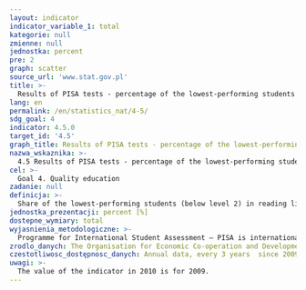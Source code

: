 ```yaml
---
layout: indicator
indicator_variable_1: total
kategorie: null
zmienne: null
jednostka: percent
pre: 2
graph: scatter
source_url: 'www.stat.gov.pl'
title: >-
  Results of PISA tests - percentage of the lowest-performing students in reading literacy
lang: en
permalink: /en/statistics_nat/4-5/
sdg_goal: 4
indicator: 4.5.0
target_id: '4.5'
graph_title: Results of PISA tests - percentage of the lowest-performing students in reading literacy
nazwa_wskaznika: >-
  4.5 Results of PISA tests - percentage of the lowest-performing students in reading literacy
cel: >-
  Goal 4. Quality education
zadanie: null
definicja: >-
  Share of the lowest-performing students (below level 2) in reading literacy in the number of students taking the exam.
jednostka_prezentacji: percent [%]
dostepne_wymiary: total
wyjasnienia_metodologiczne: >-
  Programme for International Student Assessment – PISA is internationally coordinated by the Organisation for Economic Co-operation and Development (OECD) and in Poland by the Ministry of National Education. The aim of the programme is to verify the practical application of knowledge acquired in school and outside the school. The survey (representative) is carried out in randomly selected schools, and depending on the type of school, it covers randomly selected students aged 15-16 (results are generalized to the entire population). The success of the survey depends on the participation of all sampled schools and students. PISA standards only allow a small-scale denial.PISA tests students skills in three subject areas: reading and interpretation, mathematics and scientific literacy. The survey is carried out every three years, since 2000. In each of the subsequent surveys, a particular emphasis is put on the examination of one area (reading and interpretation - in 2000 and 2009), which takes half of the time provided for the student to solve the entire set of tasks.PISA tests (developed by an international consortium, with the cooperation of the countries participating in the project) are different from typical school activities, and on the basis of the results, the level of student skills is estimated. The best students reach level 5 or 6 (tasks with a relatively high degree of difficulty), while results below level 2 - a minimum level of competence - indicate very basic skills, which means an higher risk of not coping with education and adult life.PISA is one of the most important and the biggest educational surveys, which aims to provide objective and internationally comparable data on the same year students skills.
zrodlo_danych: The Organisation for Economic Co-operation and Development / the Ministry of Education
czestotliwosc_dostępnosc_danych: Annual data, every 3 years  since 2009
uwagi: >-
  The value of the indicator in 2010 is for 2009.
---
```

